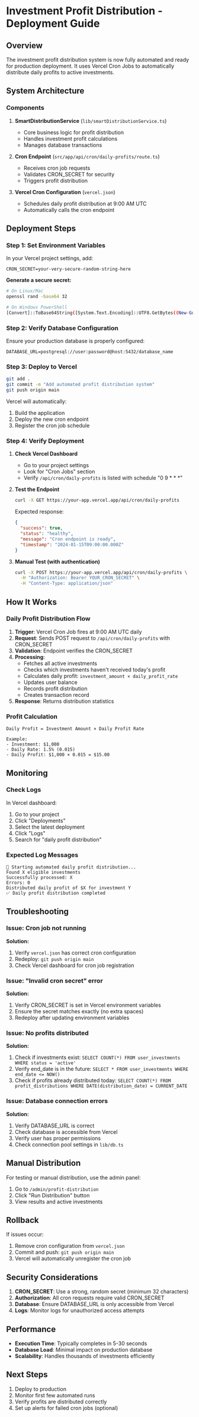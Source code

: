 # Investment Profit Distribution - Deployment Guide

## Overview

The investment profit distribution system is now fully automated and ready for production deployment. It uses Vercel Cron Jobs to automatically distribute daily profits to active investments.

## System Architecture

### Components

1. **SmartDistributionService** (`lib/smartDistributionService.ts`)
   - Core business logic for profit distribution
   - Handles investment profit calculations
   - Manages database transactions

2. **Cron Endpoint** (`src/app/api/cron/daily-profits/route.ts`)
   - Receives cron job requests
   - Validates CRON_SECRET for security
   - Triggers profit distribution

3. **Vercel Cron Configuration** (`vercel.json`)
   - Schedules daily profit distribution at 9:00 AM UTC
   - Automatically calls the cron endpoint

## Deployment Steps

### Step 1: Set Environment Variables

In your Vercel project settings, add:

```env
CRON_SECRET=your-very-secure-random-string-here
```

**Generate a secure secret:**
```bash
# On Linux/Mac
openssl rand -base64 32

# On Windows PowerShell
[Convert]::ToBase64String([System.Text.Encoding]::UTF8.GetBytes((New-Guid).ToString())) | Select-Object -First 32
```

### Step 2: Verify Database Configuration

Ensure your production database is properly configured:

```env
DATABASE_URL=postgresql://user:password@host:5432/database_name
```

### Step 3: Deploy to Vercel

```bash
git add .
git commit -m "Add automated profit distribution system"
git push origin main
```

Vercel will automatically:
1. Build the application
2. Deploy the new cron endpoint
3. Register the cron job schedule

### Step 4: Verify Deployment

1. **Check Vercel Dashboard**
   - Go to your project settings
   - Look for "Cron Jobs" section
   - Verify `/api/cron/daily-profits` is listed with schedule "0 9 * * *"

2. **Test the Endpoint**
   ```bash
   curl -X GET https://your-app.vercel.app/api/cron/daily-profits
   ```
   
   Expected response:
   ```json
   {
     "success": true,
     "status": "healthy",
     "message": "Cron endpoint is ready",
     "timestamp": "2024-01-15T09:00:00.000Z"
   }
   ```

3. **Manual Test (with authentication)**
   ```bash
   curl -X POST https://your-app.vercel.app/api/cron/daily-profits \
     -H "Authorization: Bearer YOUR_CRON_SECRET" \
     -H "Content-Type: application/json"
   ```

## How It Works

### Daily Profit Distribution Flow

1. **Trigger**: Vercel Cron Job fires at 9:00 AM UTC daily
2. **Request**: Sends POST request to `/api/cron/daily-profits` with CRON_SECRET
3. **Validation**: Endpoint verifies the CRON_SECRET
4. **Processing**:
   - Fetches all active investments
   - Checks which investments haven't received today's profit
   - Calculates daily profit: `investment_amount × daily_profit_rate`
   - Updates user balance
   - Records profit distribution
   - Creates transaction record
5. **Response**: Returns distribution statistics

### Profit Calculation

```
Daily Profit = Investment Amount × Daily Profit Rate

Example:
- Investment: $1,000
- Daily Rate: 1.5% (0.015)
- Daily Profit: $1,000 × 0.015 = $15.00
```

## Monitoring

### Check Logs

In Vercel dashboard:
1. Go to your project
2. Click "Deployments"
3. Select the latest deployment
4. Click "Logs"
5. Search for "daily profit distribution"

### Expected Log Messages

```
🔄 Starting automated daily profit distribution...
Found X eligible investments
Successfully processed: X
Errors: 0
Distributed daily profit of $X for investment Y
✅ Daily profit distribution completed
```

## Troubleshooting

### Issue: Cron job not running

**Solution:**
1. Verify `vercel.json` has correct cron configuration
2. Redeploy: `git push origin main`
3. Check Vercel dashboard for cron job registration

### Issue: "Invalid cron secret" error

**Solution:**
1. Verify CRON_SECRET is set in Vercel environment variables
2. Ensure the secret matches exactly (no extra spaces)
3. Redeploy after updating environment variables

### Issue: No profits distributed

**Solution:**
1. Check if investments exist: `SELECT COUNT(*) FROM user_investments WHERE status = 'active'`
2. Verify end_date is in the future: `SELECT * FROM user_investments WHERE end_date <= NOW()`
3. Check if profits already distributed today: `SELECT COUNT(*) FROM profit_distributions WHERE DATE(distribution_date) = CURRENT_DATE`

### Issue: Database connection errors

**Solution:**
1. Verify DATABASE_URL is correct
2. Check database is accessible from Vercel
3. Verify user has proper permissions
4. Check connection pool settings in `lib/db.ts`

## Manual Distribution

For testing or manual distribution, use the admin panel:

1. Go to `/admin/profit-distribution`
2. Click "Run Distribution" button
3. View results and active investments

## Rollback

If issues occur:

1. Remove cron configuration from `vercel.json`
2. Commit and push: `git push origin main`
3. Vercel will automatically unregister the cron job

## Security Considerations

1. **CRON_SECRET**: Use a strong, random secret (minimum 32 characters)
2. **Authorization**: All cron requests require valid CRON_SECRET
3. **Database**: Ensure DATABASE_URL is only accessible from Vercel
4. **Logs**: Monitor logs for unauthorized access attempts

## Performance

- **Execution Time**: Typically completes in 5-30 seconds
- **Database Load**: Minimal impact on production database
- **Scalability**: Handles thousands of investments efficiently

## Next Steps

1. Deploy to production
2. Monitor first few automated runs
3. Verify profits are distributed correctly
4. Set up alerts for failed cron jobs (optional)

